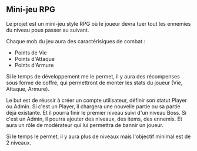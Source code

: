 ## Mini-jeu RPG ##

Le projet est un mini-jeu style RPG où le joueur devra tuer tout les ennemies 
du niveau pous passer au suivant.

Chaque mob du jeu aura des caractérisiques de combat : 
- Points de Vie
- Points d'Attaque
- Points d'Armure

Si le temps de développement me le permet, il y aura des récompenses sous forme 
de coffre, qui permettront de monter les stats du joueur (Vie, Attaque, Armure).

Le but est de réussir à créer un compte utilisateur, définir son statut Player ou
Admin. 
Si c'est un Player, il chargera une nouvelle partie ou sa partie déjà existante.
Et il pourra finir le premier niveau suivi d'un niveau Boss.
Si c'est un Admin, il pourra ajouter des niveaux, des items, des ennemis. Et aura
un rôle de modérateur qui lui permettra de bannir un joueur.

Si le temps le permet, il y aura plus de niveaux mais l'objectif minimal est de 2 niveaux.
